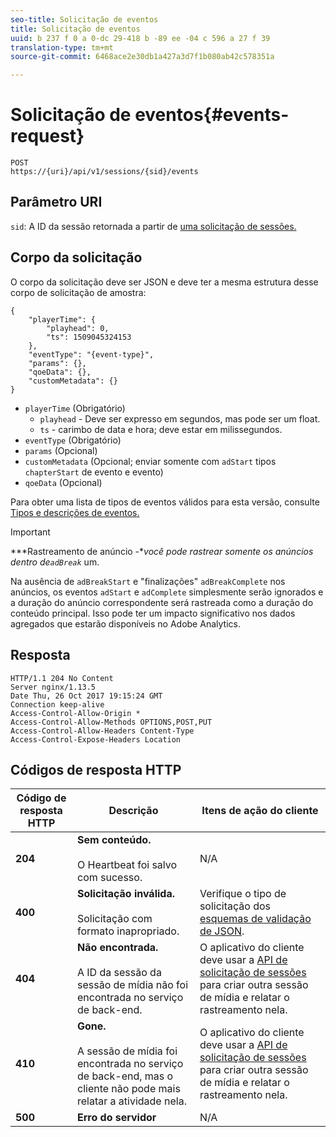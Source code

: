 ```yaml
---
seo-title: Solicitação de eventos
title: Solicitação de eventos
uuid: b 237 f 0 a 0-dc 29-418 b -89 ee -04 c 596 a 27 f 39
translation-type: tm+mt
source-git-commit: 6468ace2e30db1a427a3d7f1b080ab42c578351a

---
```



# Solicitação de eventos{#events-request}

```
POST 
https://{uri}/api/v1/sessions/{sid}/events 
```

## Parâmetro URI

`sid`: A ID da sessão retornada a partir de [uma solicitação de sessões.](../../media-collection-api/mc-api-ref/mc-api-sessions-req.md)

## Corpo da solicitação

O corpo da solicitação deve ser JSON e deve ter a mesma estrutura desse corpo de solicitação de amostra:

```
{ 
    "playerTime": { 
        "playhead": 0, 
        "ts": 1509045324153 
    }, 
    "eventType": "{event-type}", 
    "params": {}, 
    "qoeData": {}, 
    "customMetadata": {} 
}
```

* `playerTime` (Obrigatório)
   * `playhead` - Deve ser expresso em segundos, mas pode ser um float.
   * `ts` - carimbo de data e hora; deve estar em milissegundos.
* `eventType` (Obrigatório)
* `params` (Opcional)
* `customMetadata` (Opcional; enviar somente com `adStart` tipos `chapterStart` de evento e evento)
* `qoeData` (Opcional)

Para obter uma lista de tipos de eventos válidos para esta versão, consulte [Tipos e descrições de eventos.](../../media-collection-api/mc-api-ref/mc-api-event-types.md)

>[!IMPORTANT]
>
>***Rastreamento de anúncio -**você pode rastrear somente os anúncios dentro de`adBreak`* um.
>
>Na ausência de `adBreakStart` e "finalizações" `adBreakComplete` nos anúncios, os eventos `adStart` e `adComplete` simplesmente serão ignorados e a duração do anúncio correspondente será rastreada como a duração do conteúdo principal. Isso pode ter um impacto significativo nos dados agregados que estarão disponíveis no Adobe Analytics.

## Resposta

```
HTTP/1.1 204 No Content 
Server nginx/1.13.5 
Date Thu, 26 Oct 2017 19:15:24 GMT 
Connection keep-alive 
Access-Control-Allow-Origin * 
Access-Control-Allow-Methods OPTIONS,POST,PUT 
Access-Control-Allow-Headers Content-Type 
Access-Control-Expose-Headers Location
```

## Códigos de resposta HTTP

| Código de resposta HTTP | Descrição | Itens de ação do cliente |
|---|---|---|
| **204** | **Sem conteúdo.** <br/><br/>O Heartbeat foi salvo com sucesso. | N/A |
| **400** | **Solicitação inválida.** <br/><br/>Solicitação com formato inapropriado. | Verifique o tipo de solicitação dos [esquemas de validação de JSON](../../media-collection-api/mc-api-ref/mc-api-json-validation.md). |
| **404** | **Não encontrada.**<br/><br/>A ID da sessão da sessão de mídia não foi encontrada no serviço de back-end. | O aplicativo do cliente deve usar a [API de solicitação de sessões](../../media-collection-api/mc-api-ref/mc-api-sessions-req.md) para criar outra sessão de mídia e relatar o rastreamento nela. |
| **410** | **Gone.**<br/><br/>A sessão de mídia foi encontrada no serviço de back-end, mas o cliente não pode mais relatar a atividade nela. | O aplicativo do cliente deve usar a [API de solicitação de sessões](../../media-collection-api/mc-api-ref/mc-api-sessions-req.md) para criar outra sessão de mídia e relatar o rastreamento nela. |
| **500** | **Erro do servidor** | N/A |


